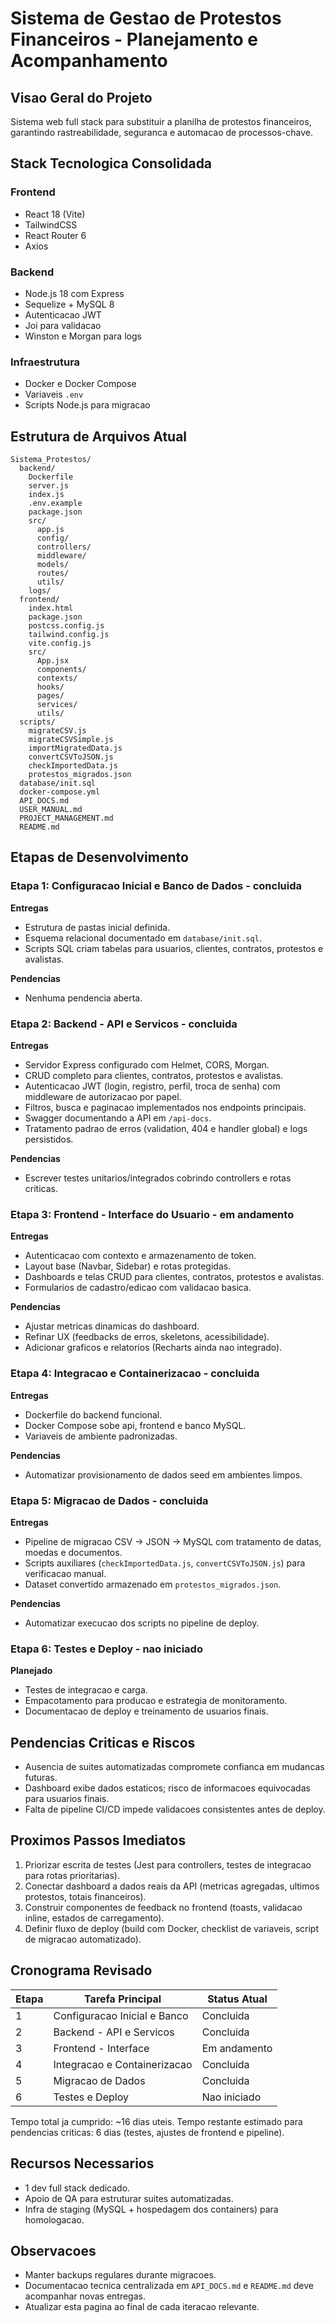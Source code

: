 # Sistema de Gestao de Protestos Financeiros - Planejamento e Acompanhamento

## Visao Geral do Projeto
Sistema web full stack para substituir a planilha de protestos financeiros, garantindo rastreabilidade, seguranca e automacao de processos-chave.

## Stack Tecnologica Consolidada
### Frontend
- React 18 (Vite)
- TailwindCSS
- React Router 6
- Axios

### Backend
- Node.js 18 com Express
- Sequelize + MySQL 8
- Autenticacao JWT
- Joi para validacao
- Winston e Morgan para logs

### Infraestrutura
- Docker e Docker Compose
- Variaveis `.env`
- Scripts Node.js para migracao

## Estrutura de Arquivos Atual
```
Sistema_Protestos/
  backend/
    Dockerfile
    server.js
    index.js
    .env.example
    package.json
    src/
      app.js
      config/
      controllers/
      middleware/
      models/
      routes/
      utils/
    logs/
  frontend/
    index.html
    package.json
    postcss.config.js
    tailwind.config.js
    vite.config.js
    src/
      App.jsx
      components/
      contexts/
      hooks/
      pages/
      services/
      utils/
  scripts/
    migrateCSV.js
    migrateCSVSimple.js
    importMigratedData.js
    convertCSVToJSON.js
    checkImportedData.js
    protestos_migrados.json
  database/init.sql
  docker-compose.yml
  API_DOCS.md
  USER_MANUAL.md
  PROJECT_MANAGEMENT.md
  README.md
```

## Etapas de Desenvolvimento

### Etapa 1: Configuracao Inicial e Banco de Dados - **concluida**
**Entregas**
- Estrutura de pastas inicial definida.
- Esquema relacional documentado em `database/init.sql`.
- Scripts SQL criam tabelas para usuarios, clientes, contratos, protestos e avalistas.

**Pendencias**
- Nenhuma pendencia aberta.

### Etapa 2: Backend - API e Servicos - **concluida**
**Entregas**
- Servidor Express configurado com Helmet, CORS, Morgan.
- CRUD completo para clientes, contratos, protestos e avalistas.
- Autenticacao JWT (login, registro, perfil, troca de senha) com middleware de autorizacao por papel.
- Filtros, busca e paginacao implementados nos endpoints principais.
- Swagger documentando a API em `/api-docs`.
- Tratamento padrao de erros (validation, 404 e handler global) e logs persistidos.

**Pendencias**
- Escrever testes unitarios/integrados cobrindo controllers e rotas criticas.

### Etapa 3: Frontend - Interface do Usuario - **em andamento**
**Entregas**
- Autenticacao com contexto e armazenamento de token.
- Layout base (Navbar, Sidebar) e rotas protegidas.
- Dashboards e telas CRUD para clientes, contratos, protestos e avalistas.
- Formularios de cadastro/edicao com validacao basica.

**Pendencias**
- Ajustar metricas dinamicas do dashboard.
- Refinar UX (feedbacks de erros, skeletons, acessibilidade).
- Adicionar graficos e relatorios (Recharts ainda nao integrado).

### Etapa 4: Integracao e Containerizacao - **concluida**
**Entregas**
- Dockerfile do backend funcional.
- Docker Compose sobe api, frontend e banco MySQL.
- Variaveis de ambiente padronizadas.

**Pendencias**
- Automatizar provisionamento de dados seed em ambientes limpos.

### Etapa 5: Migracao de Dados - **concluida**
**Entregas**
- Pipeline de migracao CSV -> JSON -> MySQL com tratamento de datas, moedas e documentos.
- Scripts auxiliares (`checkImportedData.js`, `convertCSVToJSON.js`) para verificacao manual.
- Dataset convertido armazenado em `protestos_migrados.json`.

**Pendencias**
- Automatizar execucao dos scripts no pipeline de deploy.

### Etapa 6: Testes e Deploy - **nao iniciado**
**Planejado**
- Testes de integracao e carga.
- Empacotamento para producao e estrategia de monitoramento.
- Documentacao de deploy e treinamento de usuarios finais.

## Pendencias Criticas e Riscos
- Ausencia de suites automatizadas compromete confianca em mudancas futuras.
- Dashboard exibe dados estaticos; risco de informacoes equivocadas para usuarios finais.
- Falta de pipeline CI/CD impede validacoes consistentes antes de deploy.

## Proximos Passos Imediatos
1. Priorizar escrita de testes (Jest para controllers, testes de integracao para rotas prioritarias).
2. Conectar dashboard a dados reais da API (metricas agregadas, ultimos protestos, totais financeiros).
3. Construir componentes de feedback no frontend (toasts, validacao inline, estados de carregamento).
4. Definir fluxo de deploy (build com Docker, checklist de variaveis, script de migracao automatizado).

## Cronograma Revisado
| Etapa | Tarefa Principal | Status Atual |
|------|------------------|--------------|
| 1 | Configuracao Inicial e Banco | Concluida |
| 2 | Backend - API e Servicos | Concluida |
| 3 | Frontend - Interface | Em andamento |
| 4 | Integracao e Containerizacao | Concluida |
| 5 | Migracao de Dados | Concluida |
| 6 | Testes e Deploy | Nao iniciado |

Tempo total ja cumprido: ~16 dias uteis. Tempo restante estimado para pendencias criticas: 6 dias (testes, ajustes de frontend e pipeline).

## Recursos Necessarios
- 1 dev full stack dedicado.
- Apoio de QA para estruturar suites automatizadas.
- Infra de staging (MySQL + hospedagem dos containers) para homologacao.

## Observacoes
- Manter backups regulares durante migracoes.
- Documentacao tecnica centralizada em `API_DOCS.md` e `README.md` deve acompanhar novas entregas.
- Atualizar esta pagina ao final de cada iteracao relevante.

